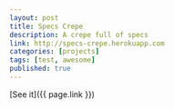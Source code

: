 ```yaml
---
layout: post
title: Specs Crepe
description: A crepe full of specs
link: http://specs-crepe.herokuapp.com
categories: [projects]
tags: [test, awesome]
published: true
---
```


[See it]({{ page.link }})